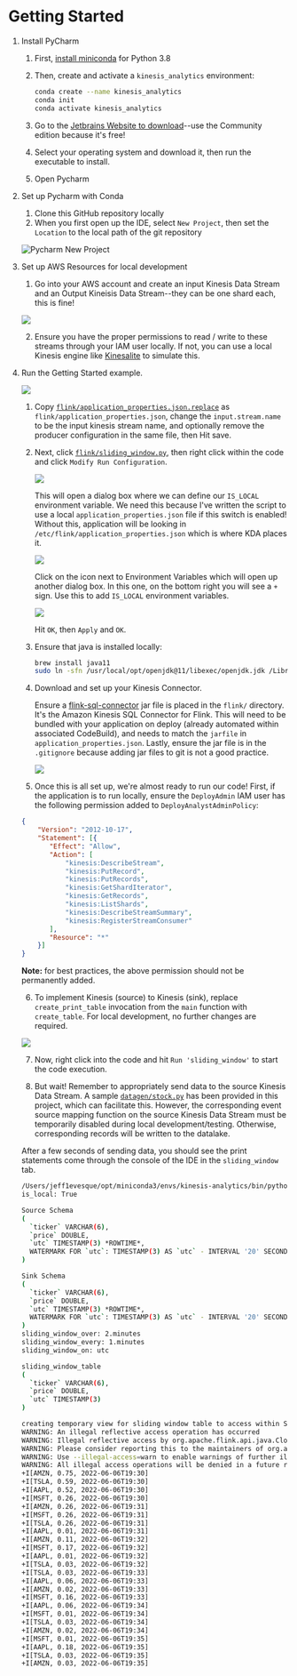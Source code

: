 # Getting Started

1. Install PyCharm
   1. First, [install miniconda](https://docs.conda.io/en/latest/miniconda.html) for Python 3.8
   2. Then, create and activate a `kinesis_analytics` environment:

      ```bash
      conda create --name kinesis_analytics
      conda init
      conda activate kinesis_analytics
      ```
   3. Go to the [Jetbrains Website to download](https://www.jetbrains.com/pycharm/download/)--use the Community edition because it's free!
   4. Select your operating system and download it, then run the executable to install.
   5. Open Pycharm

2. Set up Pycharm with Conda
   1. Clone this GitHub repository locally
   2. When you first open up the IDE, select `New Project`, then set the `Location` to the local path of the git repository

   ![Pycharm New Project](img/2021-03-19-15-53-24.png)

3. Set up AWS Resources for local development
   1. Go into your AWS account and create an input Kinesis Data Stream and an Output Kineisis Data Stream--they can be one shard each, this is fine!

   ![](img/2021-03-22-08-34-05.png)

   2. Ensure you have the proper permissions to read / write to these streams through your IAM user locally. If not, you can use a local Kinesis engine like [Kinesalite](https://github.com/mhart/kinesalite) to simulate this.

4. Run the Getting Started example.

    ![](img/2021-03-22-08-37-07.png)

   1. Copy [`flink/application_properties.json.replace`](https://github.com/jeff1evesque/kinesis-analytics/blob/master/flink/application_properties.json.replace) as `flink/application_properties.json`, change the `input.stream.name` to be the input kinesis stream name, and optionally remove the producer configuration in the same file, then Hit save.

   2. Next, click [`flink/sliding_window.py`](https://github.com/jeff1evesque/kinesis-analytics/blob/master/flink/sliding_window.py), then right click within the code and click `Modify Run Configuration`.

      ![](img/2021-03-22-08-43-42.png)

      This will open a dialog box where we can define our `IS_LOCAL` environment variable. We need this because I've written the script to use a local `application_properties.json` file if this switch is enabled! Without this, application will be looking in `/etc/flink/application_properties.json` which is where KDA places it.

      ![](img/2021-03-22-09-01-05.png)

      Click on the icon next to Environment Variables which will open up another dialog box. In this one, on the bottom right you will see a `+` sign. Use this to add `IS_LOCAL` environment variables.

      ![](img/2021-03-22-09-03-03.png)

      Hit `OK`, then `Apply` and `OK`.

   3. Ensure that java is installed locally:

      ```bash
      brew install java11
      sudo ln -sfn /usr/local/opt/openjdk@11/libexec/openjdk.jdk /Library/Java/JavaVirtualMachines/openjdk-11.jdk
      ```

   4. Download and set up your Kinesis Connector.

      Ensure a [flink-sql-connector](https://mvnrepository.com/artifact/org.apache.flink/flink-sql-connector-kinesis_2.12/1.13.2) jar file is placed in the `flink/` directory. It's the Amazon Kinesis SQL Connector for Flink. This will need to be bundled with your application on deploy (already automated within associated CodeBuild), and needs to match the `jarfile` in `application_properties.json`. Lastly, ensure the jar file is in the `.gitignore` because adding jar files to git is not a good practice.

      ![](img/2021-03-22-09-12-14.png)

   5. Once this is all set up, we're almost ready to run our code! First, if the application is to run locally, ensure the `DeployAdmin` IAM user has the following permission added to `DeployAnalystAdminPolicy`:

   ```json
   {
       "Version": "2012-10-17",
       "Statement": [{
          "Effect": "Allow",
          "Action": [
              "kinesis:DescribeStream",
              "kinesis:PutRecord",
              "kinesis:PutRecords",
              "kinesis:GetShardIterator",
              "kinesis:GetRecords",
              "kinesis:ListShards",
              "kinesis:DescribeStreamSummary",
              "kinesis:RegisterStreamConsumer"
          ],
          "Resource": "*"
       }]
   }
   ```

   **Note:** for best practices, the above permission should not be permanently added.

   6. To implement Kinesis (source) to Kinesis (sink), replace `create_print_table` invocation from the `main` function with `create_table`. For local development, no further changes are required.

   ![](img/2021-03-22-09-24-36.png)

   7. Now, right click into the code and hit `Run 'sliding_window'` to start the code execution.

   8. But wait! Remember to appropriately send data to the source Kinesis Data Stream. A sample [`datagen/stock.py`](https://github.com/jeff1evesque/kinesis-analytics/blob/master/datagen/stock.py) has been provided in this project, which can facilitate this.  However, the corresponding event source mapping function on the source Kinesis Data Stream must be temporarily disabled during local development/testing.  Otherwise, corresponding records will be written to the datalake.

   After a few seconds of sending data, you should see the print statements come through the console of the IDE in the `sliding_window` tab.


      ```bash
      /Users/jeff1evesque/opt/miniconda3/envs/kinesis-analytics/bin/python /Users/jeff1evesque/application/kinesis-analytics/flink/sliding_window.py
      is_local: True

      Source Schema
      (
        `ticker` VARCHAR(6),
        `price` DOUBLE,
        `utc` TIMESTAMP(3) *ROWTIME*,
        WATERMARK FOR `utc`: TIMESTAMP(3) AS `utc` - INTERVAL '20' SECOND
      )

      Sink Schema
      (
        `ticker` VARCHAR(6),
        `price` DOUBLE,
        `utc` TIMESTAMP(3) *ROWTIME*,
        WATERMARK FOR `utc`: TIMESTAMP(3) AS `utc` - INTERVAL '20' SECOND
      )
      sliding_window_over: 2.minutes
      sliding_window_every: 1.minutes
      sliding_window_on: utc

      sliding_window_table
      (
        `ticker` VARCHAR(6),
        `price` DOUBLE,
        `utc` TIMESTAMP(3)
      )

      creating temporary view for sliding window table to access within SQL
      WARNING: An illegal reflective access operation has occurred
      WARNING: Illegal reflective access by org.apache.flink.api.java.ClosureCleaner (file:/Users/jeff1evesque/opt/miniconda3/envs/kinesis-analytics/lib/python3.8/site-packages/pyflink/lib/flink-dist_2.11-1.13.2.jar) to field java.util.Collections$SingletonList.serialVersionUID
      WARNING: Please consider reporting this to the maintainers of org.apache.flink.api.java.ClosureCleaner
      WARNING: Use --illegal-access=warn to enable warnings of further illegal reflective access operations
      WARNING: All illegal access operations will be denied in a future release
      +I[AMZN, 0.75, 2022-06-06T19:30]
      +I[TSLA, 0.59, 2022-06-06T19:30]
      +I[AAPL, 0.52, 2022-06-06T19:30]
      +I[MSFT, 0.26, 2022-06-06T19:30]
      +I[AMZN, 0.26, 2022-06-06T19:31]
      +I[MSFT, 0.26, 2022-06-06T19:31]
      +I[TSLA, 0.26, 2022-06-06T19:31]
      +I[AAPL, 0.01, 2022-06-06T19:31]
      +I[AMZN, 0.11, 2022-06-06T19:32]
      +I[MSFT, 0.17, 2022-06-06T19:32]
      +I[AAPL, 0.01, 2022-06-06T19:32]
      +I[TSLA, 0.03, 2022-06-06T19:32]
      +I[TSLA, 0.03, 2022-06-06T19:33]
      +I[AAPL, 0.06, 2022-06-06T19:33]
      +I[AMZN, 0.02, 2022-06-06T19:33]
      +I[MSFT, 0.16, 2022-06-06T19:33]
      +I[AAPL, 0.06, 2022-06-06T19:34]
      +I[MSFT, 0.01, 2022-06-06T19:34]
      +I[TSLA, 0.03, 2022-06-06T19:34]
      +I[AMZN, 0.02, 2022-06-06T19:34]
      +I[MSFT, 0.01, 2022-06-06T19:35]
      +I[AAPL, 0.18, 2022-06-06T19:35]
      +I[TSLA, 0.03, 2022-06-06T19:35]
      +I[AMZN, 0.03, 2022-06-06T19:35]
      ```
